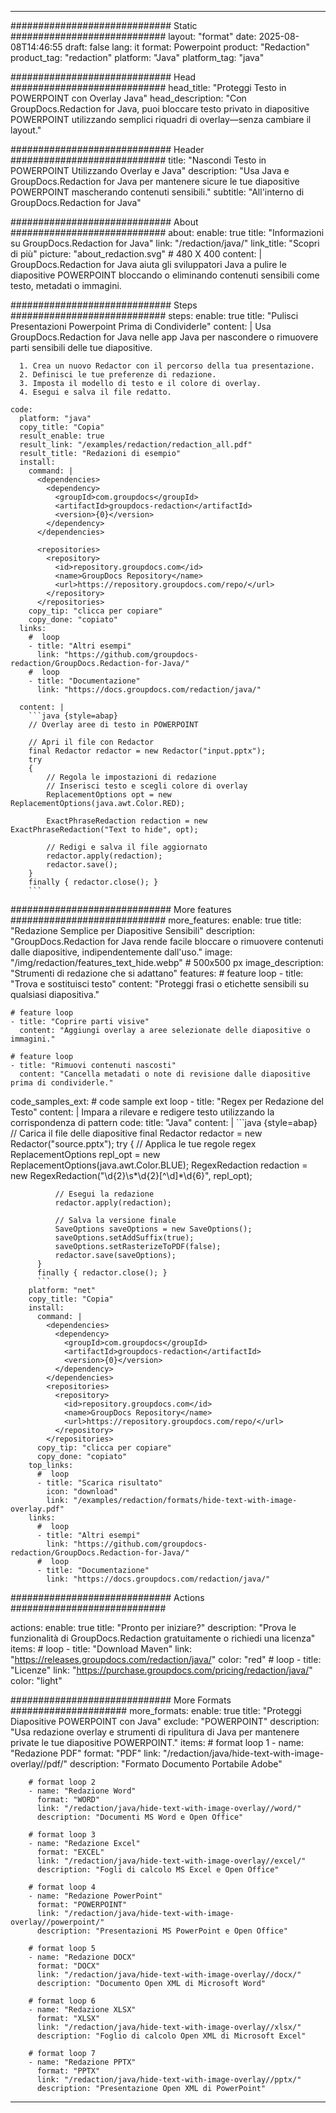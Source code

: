 
---
############################# Static ############################
layout: "format"
date:  2025-08-08T14:46:55
draft: false
lang: it
format: Powerpoint
product: "Redaction"
product_tag: "redaction"
platform: "Java"
platform_tag: "java"

############################# Head ############################
head_title: "Proteggi Testo in POWERPOINT con Overlay Java"
head_description: "Con GroupDocs.Redaction for Java, puoi bloccare testo privato in diapositive POWERPOINT utilizzando semplici riquadri di overlay—senza cambiare il layout."

############################# Header ############################
title: "Nascondi Testo in POWERPOINT Utilizzando Overlay e Java" 
description: "Usa Java e GroupDocs.Redaction for Java per mantenere sicure le tue diapositive POWERPOINT mascherando contenuti sensibili."
subtitle: "All'interno di GroupDocs.Redaction for Java" 

############################# About ############################
about:
    enable: true
    title: "Informazioni su GroupDocs.Redaction for Java"
    link: "/redaction/java/"
    link_title: "Scopri di più"
    picture: "about_redaction.svg" # 480 X 400
    content: |
       GroupDocs.Redaction for Java aiuta gli sviluppatori Java a pulire le diapositive POWERPOINT bloccando o eliminando contenuti sensibili come testo, metadati o immagini.

############################# Steps ############################
steps:
    enable: true
    title: "Pulisci Presentazioni Powerpoint Prima di Condividerle"
    content: |
      Usa GroupDocs.Redaction for Java nelle app Java per nascondere o rimuovere parti sensibili delle tue diapositive.
      
      1. Crea un nuovo Redactor con il percorso della tua presentazione.
      2. Definisci le tue preferenze di redazione.
      3. Imposta il modello di testo e il colore di overlay.
      4. Esegui e salva il file redatto.
   
    code:
      platform: "java"
      copy_title: "Copia"
      result_enable: true
      result_link: "/examples/redaction/redaction_all.pdf"
      result_title: "Redazioni di esempio"
      install:
        command: |
          <dependencies>
            <dependency>
              <groupId>com.groupdocs</groupId>
              <artifactId>groupdocs-redaction</artifactId>
              <version>{0}</version>
            </dependency>
          </dependencies>

          <repositories>
            <repository>
              <id>repository.groupdocs.com</id>
              <name>GroupDocs Repository</name>
              <url>https://repository.groupdocs.com/repo/</url>
            </repository>
          </repositories>
        copy_tip: "clicca per copiare"
        copy_done: "copiato"
      links:
        #  loop
        - title: "Altri esempi"
          link: "https://github.com/groupdocs-redaction/GroupDocs.Redaction-for-Java/"
        #  loop
        - title: "Documentazione"
          link: "https://docs.groupdocs.com/redaction/java/"
          
      content: |
        ```java {style=abap}
        // Overlay aree di testo in POWERPOINT

        // Apri il file con Redactor
        final Redactor redactor = new Redactor("input.pptx");
        try
        {
            // Regola le impostazioni di redazione
            // Inserisci testo e scegli colore di overlay
            ReplacementOptions opt = new ReplacementOptions(java.awt.Color.RED);
            
            ExactPhraseRedaction redaction = new ExactPhraseRedaction("Text to hide", opt);

            // Redigi e salva il file aggiornato
            redactor.apply(redaction);
            redactor.save();
        }
        finally { redactor.close(); }
        ```            


############################# More features ############################
more_features:
  enable: true
  title: "Redazione Semplice per Diapositive Sensibili"
  description: "GroupDocs.Redaction for Java rende facile bloccare o rimuovere contenuti dalle diapositive, indipendentemente dall'uso."
  image: "/img/redaction/features_text_hide.webp" # 500x500 px
  image_description: "Strumenti di redazione che si adattano"
  features:
    # feature loop
    - title: "Trova e sostituisci testo"
      content: "Proteggi frasi o etichette sensibili su qualsiasi diapositiva."

    # feature loop
    - title: "Coprire parti visive"
      content: "Aggiungi overlay a aree selezionate delle diapositive o immagini."

    # feature loop
    - title: "Rimuovi contenuti nascosti"
      content: "Cancella metadati o note di revisione dalle diapositive prima di condividerle."
      
  code_samples_ext:
    # code sample ext loop
    - title: "Regex per Redazione del Testo"
      content: |
        Impara a rilevare e redigere testo utilizzando la corrispondenza di pattern
      code:
        title: "Java"
        content: |
          ```java {style=abap}
          //  Carica il file delle diapositive
          final Redactor redactor = new Redactor("source.pptx");
          try
          {
              // Applica le tue regole regex
              ReplacementOptions repl_opt = new ReplacementOptions(java.awt.Color.BLUE);
              RegexRedaction redaction = new RegexRedaction("\\d{2}\\s*\\d{2}[^\\d]*\\d{6}", repl_opt);
              
              // Esegui la redazione
              redactor.apply(redaction);

              // Salva la versione finale
              SaveOptions saveOptions = new SaveOptions();
              saveOptions.setAddSuffix(true);
              saveOptions.setRasterizeToPDF(false);
              redactor.save(saveOptions);
          }
          finally { redactor.close(); }
          ```
        platform: "net"
        copy_title: "Copia"
        install:
          command: |
            <dependencies>
              <dependency>
                <groupId>com.groupdocs</groupId>
                <artifactId>groupdocs-redaction</artifactId>
                <version>{0}</version>
              </dependency>
            </dependencies>
            <repositories>
              <repository>
                <id>repository.groupdocs.com</id>
                <name>GroupDocs Repository</name>
                <url>https://repository.groupdocs.com/repo/</url>
              </repository>
            </repositories>
          copy_tip: "clicca per copiare"
          copy_done: "copiato"
        top_links:
          #  loop
          - title: "Scarica risultato"
            icon: "download"
            link: "/examples/redaction/formats/hide-text-with-image-overlay.pdf"
        links:
          #  loop
          - title: "Altri esempi"
            link: "https://github.com/groupdocs-redaction/GroupDocs.Redaction-for-Java/"
          #  loop
          - title: "Documentazione"
            link: "https://docs.groupdocs.com/redaction/java/"


############################# Actions ############################

actions:
  enable: true
  title: "Pronto per iniziare?"
  description: "Prova le funzionalità di GroupDocs.Redaction gratuitamente o richiedi una licenza"
  items:
    #  loop
    - title: "Download Maven"
      link: "https://releases.groupdocs.com/redaction/java/"
      color: "red"
        #  loop
    - title: "Licenze"
      link: "https://purchase.groupdocs.com/pricing/redaction/java/"
      color: "light"


############################# More Formats #####################
more_formats:
    enable: true
    title: "Proteggi Diapositive POWERPOINT con Java"
    exclude: "POWERPOINT"
    description: "Usa redazione overlay e strumenti di ripulitura di Java per mantenere private le tue diapositive POWERPOINT."
    items: 
        # format loop 1
        - name: "Redazione PDF"
          format: "PDF"
          link: "/redaction/java/hide-text-with-image-overlay//pdf/"
          description: "Formato Documento Portabile Adobe"

        # format loop 2
        - name: "Redazione Word"
          format: "WORD"
          link: "/redaction/java/hide-text-with-image-overlay//word/"
          description: "Documenti MS Word e Open Office"
          
        # format loop 3
        - name: "Redazione Excel"
          format: "EXCEL"
          link: "/redaction/java/hide-text-with-image-overlay//excel/"
          description: "Fogli di calcolo MS Excel e Open Office"

        # format loop 4
        - name: "Redazione PowerPoint"
          format: "POWERPOINT"
          link: "/redaction/java/hide-text-with-image-overlay//powerpoint/"
          description: "Presentazioni MS PowerPoint e Open Office"

        # format loop 5
        - name: "Redazione DOCX"
          format: "DOCX"
          link: "/redaction/java/hide-text-with-image-overlay//docx/"
          description: "Documento Open XML di Microsoft Word"
          
        # format loop 6
        - name: "Redazione XLSX"
          format: "XLSX"
          link: "/redaction/java/hide-text-with-image-overlay//xlsx/"
          description: "Foglio di calcolo Open XML di Microsoft Excel"
          
        # format loop 7
        - name: "Redazione PPTX"
          format: "PPTX"
          link: "/redaction/java/hide-text-with-image-overlay//pptx/"
          description: "Presentazione Open XML di PowerPoint"


---